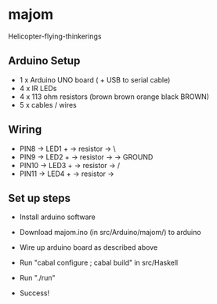majom
=====

Helicopter-flying-thinkerings


Arduino Setup
-------------

- 1 x Arduino UNO board ( + USB to serial cable) 
- 4 x IR LEDs 
- 4 x 113 ohm resistors (brown brown orange black BROWN) 
- 5 x cables / wires 

Wiring
------

- PIN8  -> LED1 + -> resistor -> \
- PIN9  -> LED2 + -> resistor ->  -> GROUND
- PIN10 -> LED3 + -> resistor -> /
- PIN11 -> LED4 + -> resistor ->

Set up steps
------------

- Install arduino software
- Download majom.ino (in src/Arduino/majom/) to arduino
- Wire up arduino board as described above

- Run "cabal configure ; cabal build" in src/Haskell
- Run "./run"
- Success!
